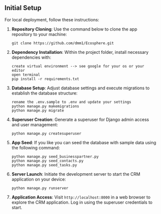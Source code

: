 ## Initial Setup

For local deployment, follow these instructions:

1. **Repository Cloning**: Use the command below to clone the app repository to your machine:
   ```
   git clone https://github.com/dmm1/Ecosphere.git
   ```

2. **Dependency Installation**: Within the project folder, install necessary dependencies with:
   ```
   create virtual environment --> see google for your os or your editor
   open terminal
   pip install -r requirements.txt
   ```

3. **Database Setup**: Adjust database settings and execute migrations to establish the database structure:
   ```
   rename the .env.sample to .env and update your settings
   python manage.py makemigrations 
   python manage.py migrate
   ```

4. **Superuser Creation**: Generate a superuser for Django admin access and user management:
   ```
   python manage.py createsuperuser
   ```

5. **App Seed**: If you like you can seed the database with sample data using the following command:
   ```
   python manage.py seed_businesspartner.py
   python manage.py seed_contacts.py
   python manage.py seed_tasks.py
   ```
6. **Server Launch**: Initiate the development server to start the CRM application on your device:
   ```
   python manage.py runserver
   ```

7. **Application Access**: Visit `http://localhost:8000` in a web browser to explore the CRM application. Log in using the superuser credentials to start.
 
